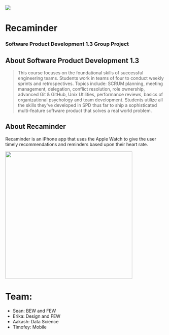 <img src="https://cdn1.imggmi.com/uploads/2019/1/30/f75a75ce614a5b58cb6bdcb796b8a58a-full.png" border="0"/></a>
# Recaminder
### Software Product Development 1.3 Group Project
## About Software Product Development 1.3
> This course focuses on the foundational skills of successful engineering teams. Students work in teams of four to conduct weekly sprints and retrospectives. Topics include: SCRUM planning, meeting management, delegation, conflict resolution, role ownership, advanced Git & GitHub, Unix Utilities, performance reviews, basics of organizational psychology and team development. Students utilize all the skills they've developed in SPD thus far to ship a sophisticated multi-feature software product that solves a real world problem.

## About Recaminder
Recaminder is an iPhone app that uses the Apple Watch to give the user timely recommendations and reminders based upon their heart rate.


<img src="https://cdn1.imggmi.com/uploads/2019/1/30/84f539f29d528cd513e54d6b16c33572-full.png" height="400">

# Team:
* Sean: BEW and FEW
* Erika: Design and FEW
* Aakash: Data Science
* Timofey: Mobile
